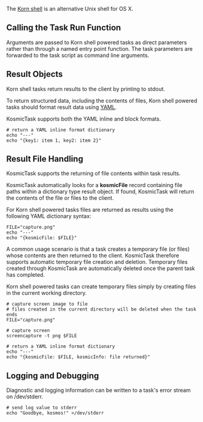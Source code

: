 
The [Korn shell](http://kornshell.com/) is an alternative Unix shell for OS X.

Calling the Task Run Function
-----------------------------

Arguments are passed to Korn shell powered tasks as direct parameters rather than through a named entry point function. The task parameters are forwarded to the task script as command line arguments.


Result Objects
--------------

Korn shell tasks return results to the client by printing to stdout.

To return structured data, including the contents of files, Korn shell powered tasks should format result data using [YAML](http://en.wikipedia.org/wiki/YAML).

KosmicTask supports both the YAML inline and block formats.

	# return a YAML inline format dictionary
	echo "---"
	echo "{key1: item 1, key2: item 2}"

Result File Handling
--------------------

KosmicTask supports the returning of file contents within task results. 

KosmicTask automatically looks for a **kosmicFile** record containing file paths within a dictionary type result object. If found, KosmicTask will return the contents of the file or files to the client.

For Korn shell powered tasks files are returned as results using the following YAML dictionary syntax:

	FILE="capture.png"
	echo "---"
	echo "{kosmicFile: $FILE}"

A common usage scenario is that a task creates a temporary file (or files) whose contents are then returned to the client. KosmicTask therefore supports automatic temporary file creation and deletion. Temporary files created through KosmicTask are automatically deleted once the parent task has completed.

Korn shell powered tasks can create temporary files simply by creating files in the current working directory.

	# capture screen image to file
	# files created in the current directory will be deleted when the task ends
	FILE="capture.png"
	
	# capture screen
	screencapture -t png $FILE
	
	# return a YAML inline format dictionary
	echo "---"
	echo "{kosmicFile: $FILE, kosmicInfo: file returned}"

Logging and Debugging
---------------------

Diagnostic and logging information can be written to a task's error stream on /dev/stderr. 

	# send log value to stderr
	echo "Goodbye, kosmos!" >/dev/stderr
